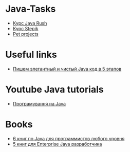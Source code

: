 # Java-Tasks
<ul>
  <li><a href="https://javarush.ru/users/1400908">Курс Java Rush</a></li>
  <li><a href="https://stepik.org/users/293106747">Курс Stepik</a></li>
  <li><a href="https://">Pet projects</a></li>
  </ul>
<h1>Useful links</h1>
<ul>
<li><a href="https://proglib.io/p/java-code/">Пишем элегантный и чистый Java код в 5 этапов</a></li>
</ul>
<h1>Youtube Java tutorials</h1>
<ul>
<li><a href="https://www.youtube.com/watch?v=RfVNoetxxHA&list=PLxxPga8YS0l7Bory4_a9RHhg7NAQiCyrq">Програмування на Java</a></li>
</ul>
<h1>Books</h1>
<ul>
<li><a href="https://proglib.io/p/java-books">6 книг по Java для программистов любого уровня</a></li>
<li><a href="https://proglib.io/p/5-books-enterprise-java-developer/">5 книг для Enterprise Java разработчика</a></li>
</ul>
